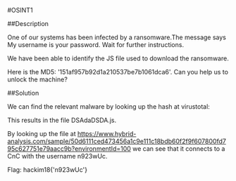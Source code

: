 #OSINT1

##Description

One of our systems has been infected by a ransomware.The message says My username is your password. Wait for further instructions.

We have been able to identify the JS file used to download the ransomware.

Here is the MD5: '151af957b92d1a210537be7b1061dca6'.
Can you help us to unlock the machine?

##Solution

We can find the relevant malware by looking up the hash at virustotal:

This results in the file 	DSAdaDSDA.js.

By looking up the file at https://www.hybrid-analysis.com/sample/50d6111ced473456a1c9e111c18bdb60f2f9f607800fd795c627751e79aacc9b?environmentId=100 we can see that it connects to a CnC with the username n923wUc.

Flag: hackim18{'n923wUc'}
